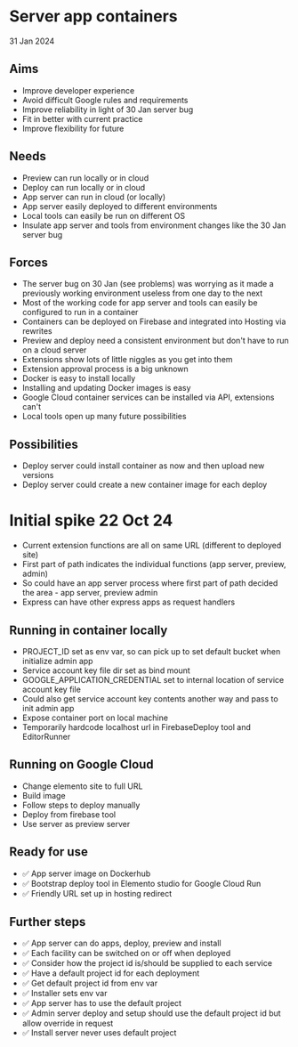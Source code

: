 Server app containers
=====================

31 Jan 2024

Aims
----

- Improve developer experience
- Avoid difficult Google rules and requirements
- Improve reliability in light of 30 Jan server bug
- Fit in better with current practice
- Improve flexibility for future

Needs
-----

- Preview can run locally or in cloud
- Deploy can run locally or in cloud
- App server can run in cloud (or locally)
- App server easily deployed to different environments
- Local tools can easily be run on different OS
- Insulate app server and tools from environment changes like the 30 Jan server bug

Forces
------

- The server bug on 30 Jan (see problems) was worrying as it made a previously working environment useless from one day to the next
- Most of the working code for app server and tools can easily be configured to run in a container
- Containers can be deployed on Firebase and integrated into Hosting via rewrites
- Preview and deploy need a consistent environment but don't have to run on a cloud server
- Extensions show lots of little niggles as you get into them
- Extension approval process is a big unknown
- Docker is easy to install locally
- Installing and updating Docker images is easy
- Google Cloud container services can be installed via API, extensions can't
- Local tools open up many future possibilities

Possibilities
-------------

- Deploy server could install container as now and then upload new versions
- Deploy server could create a new container image for each deploy


Initial spike 22 Oct 24
=======================

- Current extension functions are all on same URL (different to deployed site)
- First part of path indicates the individual functions (app server, preview, admin)
- So could have an app server process where first part of path decided the area - app server, preview admin
- Express can have other express apps as request handlers

Running in container locally
----------------------------

- PROJECT_ID set as env var, so can pick up to set default bucket when initialize admin app
- Service account key file dir set as bind mount
- GOOGLE_APPLICATION_CREDENTIAL set to internal location of service account key file
- Could also get service account key contents another way and pass to init admin app
- Expose container port on local machine
- Temporarily hardcode localhost url in FirebaseDeploy tool and EditorRunner

Running on Google Cloud
-----------------------

- Change elemento site to full URL
- Build image
- Follow steps to deploy manually
- Deploy from firebase tool
- Use server as preview server

Ready for use
-------------

- ✅ App server image on Dockerhub
- ✅ Bootstrap deploy tool in Elemento studio for Google Cloud Run
- ✅ Friendly URL set up in hosting redirect

Further steps
-------------

- ✅ App server can do apps, deploy, preview and install
- ✅ Each facility can be switched on or off when deployed
- ✅ Consider how the project id is/should be supplied to each service
- ✅ Have a default project id for each deployment
- ✅ Get default project id from env var
- ✅ Installer sets env var
- ✅ App server has to use the default project
- ✅ Admin server deploy and setup should use the default project id but allow override in request
- ✅ Install server never uses default project



